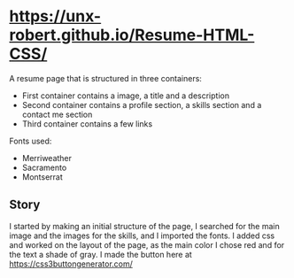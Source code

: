 # https://unx-robert.github.io/Resume-HTML-CSS/

A resume page that is structured in three containers:
- First container contains a image, a title and a description
- Second container contains a profile section, a skills section and a contact me section
- Third container contains a few links

Fonts used:
- Merriweather
- Sacramento
- Montserrat

## Story
I started by making an initial structure of the page,
I searched for the main image and the images for the skills,
and I imported the fonts. I added css and worked on the layout of the page,
as the main color I chose red and for the text a shade of gray. I made the button here at
https://css3buttongenerator.com/
